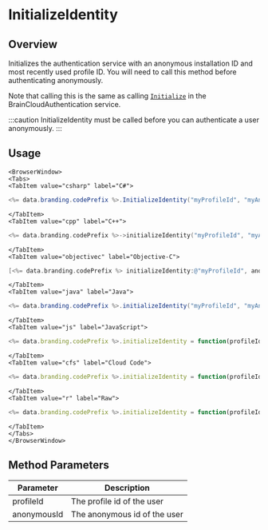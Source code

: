 # InitializeIdentity
## Overview
Initializes the authentication service with an anonymous installation ID and most recently used profile ID.
You will need to call this method before authenticating anonymously.

Note that calling this is the same as calling [<code>Initialize</code>](/api/capi/authenticationentication/initialize) in the BrainCloudAuthentication service.

:::caution
InitializeIdentity must be called before you can authenticate a user anonymously.
:::

## Usage

```mdx-code-block
<BrowserWindow>
<Tabs>
<TabItem value="csharp" label="C#">
```

```csharp
<%= data.branding.codePrefix %>.InitializeIdentity("myProfileId", "myAnonymousId");
```

```mdx-code-block
</TabItem>
<TabItem value="cpp" label="C++">
```

```cpp
<%= data.branding.codePrefix %>->initializeIdentity("myProfileId", "myAnonymousId");
```

```mdx-code-block
</TabItem>
<TabItem value="objectivec" label="Objective-C">
```

```objectivec
[<%= data.branding.codePrefix %> initializeIdentity:@"myProfileId", anonymousId:@"myAnonymousId"];
```

```mdx-code-block
</TabItem>
<TabItem value="java" label="Java">
```

```java
<%= data.branding.codePrefix %>.initializeIdentity("myProfileId", "myAnonymousId");
```

```mdx-code-block
</TabItem>
<TabItem value="js" label="JavaScript">
```

```javascript
<%= data.branding.codePrefix %>.initializeIdentity = function(profileId, anonymousId)
```

```mdx-code-block
</TabItem>
<TabItem value="cfs" label="Cloud Code">
```

```javascript
<%= data.branding.codePrefix %>.initializeIdentity = function(profileId, anonymousId)
```

```mdx-code-block
</TabItem>
<TabItem value="r" label="Raw">
```

```javascript
<%= data.branding.codePrefix %>.initializeIdentity = function(profileId, anonymousId)
```

```mdx-code-block
</TabItem>
</Tabs>
</BrowserWindow>
```

## Method Parameters
Parameter | Description
--------- | -----------
profileId | The profile id of the user
anonymousId | The anonymous id of the user


